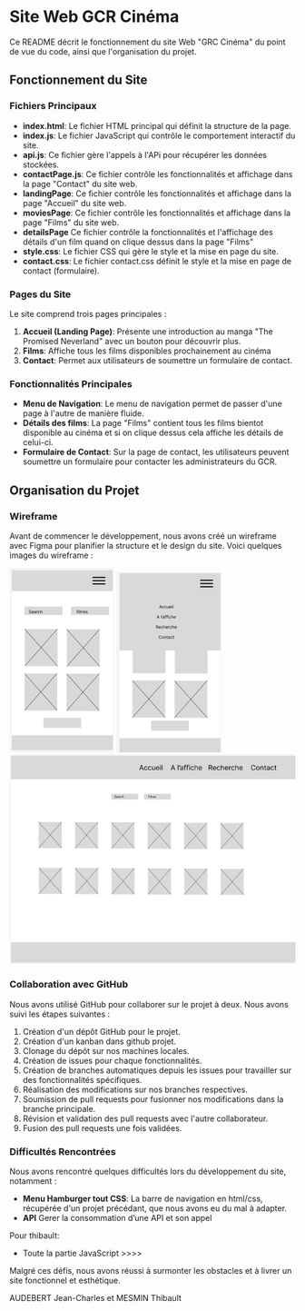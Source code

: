 # Site Web GCR Cinéma

Ce README décrit le fonctionnement du site Web "GRC Cinéma" du point de vue du code, ainsi que l'organisation du projet.

## Fonctionnement du Site

### Fichiers Principaux

- **index.html**: Le fichier HTML principal qui définit la structure de la page.
- **index.js**: Le fichier JavaScript qui contrôle le comportement interactif du site.
- **api.js**: Ce fichier gère l'appels à l'APi pour récupérer les données stockées.
- **contactPage.js**: Ce fichier contrôle les fonctionnalités et affichage dans la page "Contact" du site web.
- **landingPage**: Ce fichier contrôle les fonctionnalités et affichage dans la page "Accueil" du site web.
- **moviesPage**: Ce fichier contrôle les fonctionnalités et affichage dans la page "Films" du site web.
- **detailsPage** Ce fichier contrôle la fonctionnalités et l'affichage des détails d'un film quand on clique dessus dans la page "Films"
- **style.css**: Le fichier CSS qui gère le style et la mise en page du site.
- **contact.css**: Le fichier contact.css définit le style et la mise en page de contact (formulaire).

### Pages du Site

Le site comprend trois pages principales :

1. **Accueil (Landing Page)**: Présente une introduction au manga "The Promised Neverland" avec un bouton pour découvrir plus.
2. **Films**: Affiche tous les films disponibles prochainement au cinéma 
4. **Contact**: Permet aux utilisateurs de soumettre un formulaire de contact.

### Fonctionnalités Principales

- **Menu de Navigation**: Le menu de navigation permet de passer d'une page à l'autre de manière fluide.
- **Détails des films**: La page "Films" contient tous les films bientot disponible au cinéma et si on clique dessus cela affiche les détails de celui-ci.
- **Formulaire de Contact**: Sur la page de contact, les utilisateurs peuvent soumettre un formulaire pour contacter les administrateurs du GCR.

## Organisation du Projet

### Wireframe

Avant de commencer le développement, nous avons créé un wireframe avec Figma pour planifier la structure et le design du site. Voici quelques images du wireframe :

![](./ressources/01.webp) ![](./ressources/02.webp) ![](./ressources/03.webp)

### Collaboration avec GitHub

Nous avons utilisé GitHub pour collaborer sur le projet à deux. Nous avons suivi les étapes suivantes :

1. Création d'un dépôt GitHub pour le projet.
2. Création d'un kanban dans github projet. 
3. Clonage du dépôt sur nos machines locales.
4. Création de issues pour chaque fonctionnalités. 
5. Création de branches automatiques depuis les issues pour travailler sur des fonctionnalités spécifiques.
6. Réalisation des modifications sur nos branches respectives.
7. Soumission de pull requests pour fusionner nos modifications dans la branche principale.
8. Révision et validation des pull requests avec l'autre collaborateur.
9. Fusion des pull requests une fois validées.

### Difficultés Rencontrées

Nous avons rencontré quelques difficultés lors du développement du site, notamment :

- **Menu Hamburger tout CSS**: La barre de navigation en html/css, récupérée d'un projet précédant, que nous avons eu du mal à adapter.
- **API** Gerer la consommation d’une API et son appel
  
Pour thibault: 
- Toute la partie JavaScript >>>>

  
Malgré ces défis, nous avons réussi à surmonter les obstacles et à livrer un site fonctionnel et esthétique.

AUDEBERT Jean-Charles et MESMIN Thibault
